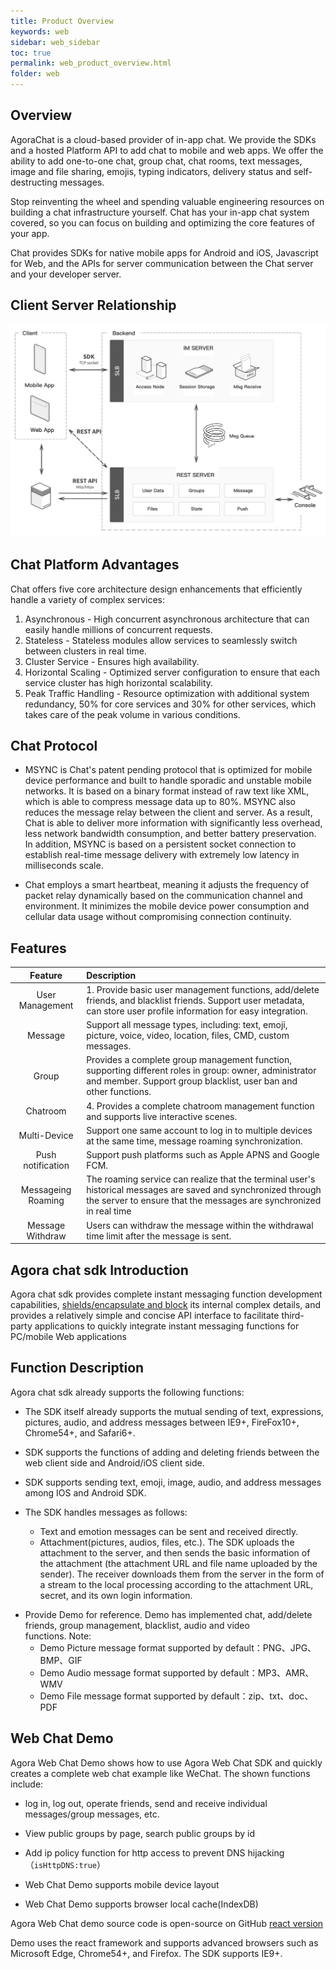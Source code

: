 ```yaml
---
title: Product Overview
keywords: web
sidebar: web_sidebar
toc: true
permalink: web_product_overview.html
folder: web
---
```

## Overview

AgoraChat is a cloud-based provider of in-app chat. We provide the SDKs and a hosted Platform API to add chat to mobile and web apps. We offer the ability to add one-to-one chat, group chat, chat rooms, text messages, image and file sharing, emojis, typing indicators, delivery status and self-destructing messages.

Stop reinventing the wheel and spending valuable engineering resources on building a chat infrastructure yourself. Chat has your in-app chat system covered, so you can focus on building and optimizing the core features of your app.

Chat provides SDKs for native mobile apps for Android and iOS, Javascript for Web, and the APIs for server communication between the Chat server and your developer server. 

## Client Server Relationship
![Client Server Relationship](/images/index/PlatformArchitecture.jpeg)
## Chat Platform Advantages

Chat offers five core architecture design enhancements that efficiently handle a variety of complex services:

1. Asynchronous - High concurrent asynchronous architecture that can easily handle millions of concurrent requests.
2. Stateless - Stateless modules allow services to seamlessly switch between clusters in real time.
3. Cluster Service - Ensures high availability.
4. Horizontal Scaling - Optimized server configuration to ensure that each service cluster has high horizontal scalability.
5. Peak Traffic Handling - Resource optimization with additional system redundancy, 50% for core services and 30% for other services, which takes care of the peak volume in various conditions.

## Chat Protocol

- MSYNC is Chat's patent pending protocol that is optimized for mobile device performance and built to handle sporadic and unstable mobile networks. It is based on a binary format instead of raw text like XML, which is able to compress message data up to 80%. MSYNC also reduces the message relay between the client and server. As a result, Chat is able to deliver more information with significantly less overhead, less network bandwidth consumption, and better battery preservation. In addition, MSYNC is based on a persistent socket connection to establish real-time message delivery with extremely low latency in milliseconds scale. 

- Chat employs a smart heartbeat, meaning it adjusts the frequency of packet relay dynamically based on the communication channel and environment. It minimizes the mobile device power consumption and cellular data usage without compromising connection continuity.

## Features 

|  Feature                      | Description     |
|  :----:                       |  :----         |
|  User Management     |   1. Provide basic user management functions, add/delete friends, and blacklist friends. Support user metadata, can store user profile information for easy integration.  |
|  Message    |  Support all message types, including: text, emoji, picture, voice, video, location, files, CMD, custom messages.  |
|  Group      |  Provides a complete group management function, supporting different roles in group: owner, administrator and member. Support group blacklist, user ban and other functions.  |
|  Chatroom      |   4. Provides a complete chatroom management function and supports live interactive scenes.  |
|  Multi-Device      |   Support one same account to log in to multiple devices at the same time, message roaming synchronization.  |
|  Push notification      |   Support push platforms such as Apple APNS and Google FCM. |
|  Messageing Roaming      |  The roaming service can realize that the terminal user's historical messages are saved and synchronized through the server to ensure that the messages are synchronized in real time  |
|  Message Withdraw      |   Users can withdraw the message within the withdrawal time limit after the message is sent. |

## Agora chat sdk Introduction 

Agora chat sdk provides complete instant messaging function development capabilities, <u>shields/encapsulate and block</u> its internal complex details, and provides a relatively simple and concise API interface to facilitate third-party applications to quickly integrate instant messaging functions for PC/mobile Web applications

## Function Description

Agora chat sdk already supports the following functions: 

-   The SDK itself already supports the mutual sending of text, expressions, pictures, audio, and address messages between IE9+, 
    FireFox10+, Chrome54+, and Safari6+. 

-   SDK supports the functions of adding and deleting friends between the web client side and Android/iOS client side.

-   SDK supports sending text, emoji, image, audio, and address messages among IOS and Android SDK.


-   The SDK handles messages as follows:

    - Text and emotion messages can be sent and received directly. 
    - Attachment(pictures, audios, files, etc.). The SDK uploads the attachment to the server, and then sends the basic information of the attachment (the attachment URL and file name uploaded by the sender). The receiver downloads them from the server in the form of a stream to the local processing according to the attachment URL, secret, and its own login information. 
    
* Provide Demo for reference. Demo has implemented chat, add/delete friends, group management, blacklist, audio and video   
        functions. 
        Note: 
    -  Demo Picture message format supported by default：PNG、JPG、BMP、GIF
    -  Demo Audio message format supported by default：MP3、AMR、WMV
    -  Demo File message format supported by default：zip、txt、doc、PDF

## Web Chat Demo

Agora Web Chat Demo shows how to use Agora Web Chat SDK and quickly creates a complete web chat example like WeChat.
The shown functions include:

-   log in, log out, operate friends, send and receive individual messages/group messages, etc.

-   View public groups by page, search public groups by id 

-   Add ip policy function for http access to prevent DNS hijacking（`isHttpDNS:true`）

-   Web Chat Demo supports mobile device layout 

-   Web Chat Demo supports browser local cache(IndexDB)

Agora Web Chat demo source code is open-source on GitHub [react version](https://github.com/HyphenateInc/Hyphenate-Demo-Web)

Demo uses the react framework and supports advanced browsers such as Microsoft Edge, Chrome54+, and Firefox. 
The SDK supports IE9+. 


